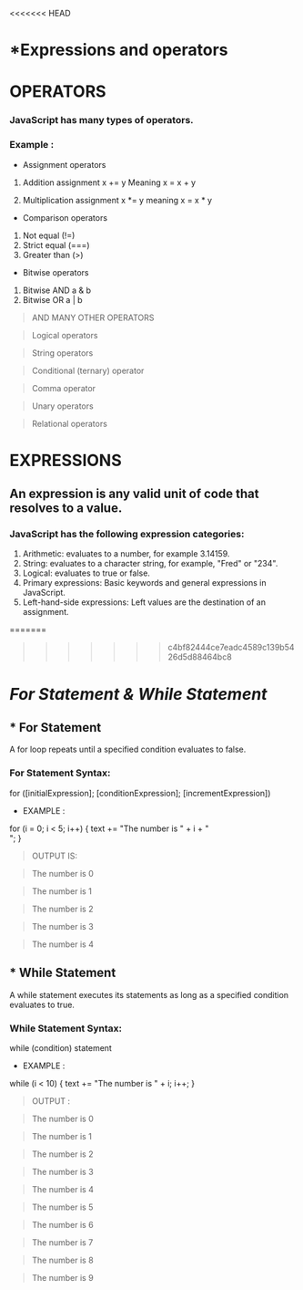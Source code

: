 <<<<<<< HEAD
# *Expressions and operators

# OPERATORS
### JavaScript has many types of operators.
### Example : 

* Assignment operators
1. Addition assignment 
x += y Meaning x = x + y

2. Multiplication assignment
x *= y meaning x = x * y


* Comparison operators
1. Not equal (!=)
2. Strict equal (===)
3. Greater than (>)


* Bitwise operators
1. Bitwise AND a & b
2. Bitwise OR a | b

> AND MANY OTHER OPERATORS

> Logical operators

> String operators

> Conditional (ternary) operator

> Comma operator

> Unary operators

> Relational operators 

# EXPRESSIONS
## An expression is any valid unit of code that resolves to a value.

### JavaScript has the following expression categories:

1. Arithmetic: evaluates to a number, for example 3.14159. 
2. String: evaluates to a character string, for example, "Fred" or "234".
3. Logical: evaluates to true or false.
4. Primary expressions: Basic keywords and general expressions in JavaScript.
5. Left-hand-side expressions: Left values are the destination of an assignment.



=======
>>>>>>> c4bf82444ce7eadc4589c139b5426d5d88464bc8
# *For Statement & While Statement*
## * For Statement
A for loop repeats until a specified condition evaluates to false.

### For Statement Syntax:
for ([initialExpression]; [conditionExpression]; [incrementExpression])
 

* EXAMPLE :

for (i = 0; i < 5; i++) {
  text += "The number is " + i + "<br>";
}
> OUTPUT IS:

>The number is 0

>The number is 1

>The number is 2

>The number is 3

>The number is 4


## * While Statement
A while statement executes its statements as long as a specified condition evaluates to true.

### While Statement Syntax:
while (condition)
  statement

  * EXAMPLE :

  while (i < 10) {
  text += "The number is " + i;
  i++;
}

> OUTPUT :

> The number is 0

> The number is 1

> The number is 2

> The number is 3

> The number is 4

> The number is 5

> The number is 6

> The number is 7

> The number is 8

> The number is 9